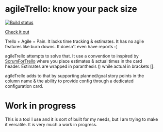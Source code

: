 # agileTrello: know your pack size

[![Build status](https://ci.appveyor.com/api/projects/status/a29x7lbjfglo7f8d/branch/master?svg=true)](https://ci.appveyor.com/project/rmaclean/agiletrello/branch/master)

[Check it out](http://agiletrello.azurewebsites.net/)

Trello + Agile = Pain. It lacks time tracking & estimates. It has no agile features like burn downs. It doesn't even have reports :(

agileTrello attempts to solve that. It use a convention to inspired by [ScrumForTrello](http://scrumfortrello.com/) where you place estimates & actual times in the card header. Estimates are wrapped in paranthesis () while actual in brackets [].


agileTrello adds to that by supporting planned/goal story points in the column name & the ability to provide config through a dedicated configuration card.

# Work in progress

This is a tool I use and it is sort of built for my needs, but I am trying to make it versatile. It is very much a work in progress.
